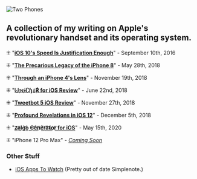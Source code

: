 ![Two Phones](https://i.snap.as/Vf2oj55.jpg)

## A collection of my writing on Apple's revolutionary handset and its operating system.

⁜ "[**iOS 10's Speed Is Justification Enough**](https://bilge.world/ios-10-review-speed)" - September 10th, 2016

⁜ "[**The Precarious Legacy of the iPhone 8**](https://bilge.world/iphone-8-plus-review)" - May 28th, 2018

⁜ "[**Through an iPhone 4's Lens**](https://bilge.world/iphone4-photography)" - November 19th, 2018

⁜ "[**⨃🄝ɨ∁ɧ⍙℟ for iOS Review**](https://bilge.world/unichar-for-ios-app-review)" - June 22nd, 2018

⁜ "[**Tweetbot 5 iOS Review**](https://bilge.world/tweetbot-5-ios-review)" - November 27th, 2018

⁜ "[**Profound Revelations in iOS 12**](https://bilge.world/siri-shortcuts-ios12-review)" - December 5th, 2018

⁜ "[**Z̴͏a͞l͟g͝o͏ ̕G͟͝e͞n͞҉è̛ŗ͡a͝͞t̴o҉r͞ for iOS**](https://bilge.world/zalgo-generator-ios-app-review)" - May 15th, 2020

⁜ "iPhone 12 Pro Max" - [*Coming Soon*](https://github.com/extratone/bilge/issues/45)

### Other Stuff

* [iOS Apps To Watch](http://simp.ly/p/kq5Khv) (Pretty out of date Simplenote.)
